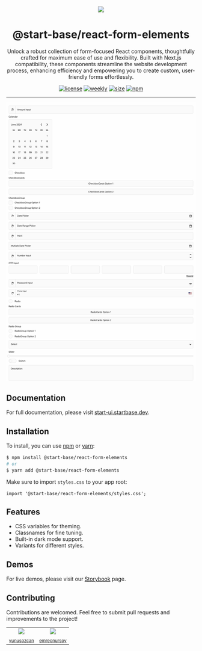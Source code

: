 <p align="center">
  <a href="https://startbase.dev" target="_blank">
    <img src="https://startbase.dev/apple-touch-icon.png" width="60px" style="padding-top: 60px" />
  </a>
</p>

<h1 align="center">@start-base/react-form-elements</h1>

<p align="center">
  Unlock a robust collection of form-focused React components, thoughtfully crafted for maximum ease of use and flexibility. Built with Next.js compatibility, these components streamline the website development process, enhancing efficiency and empowering you to create custom, user-friendly forms effortlessly.
</p>

<p align="center">
  <a href="https://github.com/startbase-dev/react-form-elements/blob/main/LICENSE" target="_blank"><img src="https://img.shields.io/badge/license-MIT-green.svg" alt="license" /></a>
  <a href="https://npmjs.com/package/@start-base/react-form-elements" target="_blank"><img src="https://img.shields.io/npm/dt/%40start-base/react-form-elements" alt="weekly" /></a>
  <a href="https://npmjs.com/package/@start-base/react-form-elements" target="_blank"><img src="https://img.shields.io/bundlephobia/minzip/%40start-base%2Freact-form-elements" alt="size" /></a>
  <a href="https://npmjs.com/package/@start-base/react-form-elements" target="_blank"><img src="https://img.shields.io/npm/v/%40start-base%2Freact-form-elements" alt="npm" /></a>
</p>

---

![](form.gif)

## Documentation

For full documentation, please visit [start-ui.startbase.dev](https://start-ui.startbase.dev/docs).

## Installation

To install, you can use [npm](https://npmjs.org) or [yarn](https://yarnpkg.com):

```bash title='Terminal'
$ npm install @start-base/react-form-elements
# or
$ yarn add @start-base/react-form-elements
```

Make sure to import `styles.css` to your app root:

```tsx
import '@start-base/react-form-elements/styles.css';
```

## Features

- CSS variables for theming.
- Classnames for fine tuning.
- Built-in dark mode support.
- Variants for different styles.

## Demos

For live demos, please visit our [Storybook](https://react-form-elements-eosin.vercel.app/) page.

## Contributing

Contributions are welcomed. Feel free to submit pull requests and improvements to the project!

<table>
  <tr>
    <td align="center">
      <img src="https://github.com/yunusozcan.png" width="60px" /><br />
      <sub>
        <a href="https://github.com/yunusozcan">yunusozcan</a>
      </sub>
    </td>
    <td align="center">
      <img src="https://github.com/emreonursoy.png" width="60px" /><br />
      <sub>
        <a href="https://github.com/emreonursoy">emreonursoy</a>
      </sub>
    </td>
  </tr>
</table>
